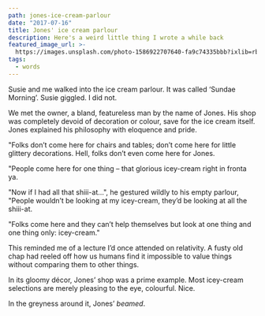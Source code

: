 ```yaml
---
path: jones-ice-cream-parlour
date: "2017-07-16"
title: Jones' ice cream parlour
description: Here's a weird little thing I wrote a while back
featured_image_url: >-
  https://images.unsplash.com/photo-1586922707640-fa9c74335bbb?ixlib=rb-1.2.1&ixid=eyJhcHBfaWQiOjEyMDd9&auto=format&fit=crop&w=2089&q=80
tags:
  - words
---
```

Susie and me walked into the ice cream parlour. It was called ‘Sundae Morning’. Susie giggled. I did not.

We met the owner, a bland, featureless man by the name of Jones. His shop was completely devoid of decoration or colour, save for the ice cream itself. Jones explained his philosophy with eloquence and pride.

"Folks don’t come here for chairs and tables; don’t come here for little glittery decorations. Hell, folks don’t even come here for Jones.

"People come here for one thing – that glorious icey-cream right in fronta ya.

"Now if I had all that shiii-at…", he gestured wildly to his empty parlour, "People wouldn’t be looking at my icey-cream, they’d be looking at all the shiii-at.

"Folks come here and they can’t help themselves but look at one thing and one thing only: icey-cream."

This reminded me of a lecture I’d once attended on relativity. A fusty old chap had reeled off how us humans find it impossible to value things without comparing them to other things.

In its gloomy décor, Jones’ shop was a prime example. Most icey-cream selections are merely pleasing to the eye, colourful. Nice.

In the greyness around it, Jones’ _beamed_.